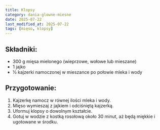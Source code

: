```yaml
---
title: Klopsy
category: dania-glowne-miesne
date: 2025-07-22
last_modified_at: 2025-07-22
tags: [mięso, klopsy]
---
```


## Składniki:
 - 300 g mięsa mielonego (wieprzowe, wołowe lub mieszane)
 - 1 jajko
 - ½ kajzerki namoczonej w mieszance po połowie mleka i wody

## Przygotowanie:
1. Kajzerkę namocz w równej ilości mleka i wody.
2. Mięso wymieszaj z jajkiem i odciśniętą kajzerką.
3. Uformuj klopsy o dowolnym kształcie.
4. Gotuj w wodzie z kostką rosołową około 30 minut, aż będą miękkie i ugotowane w środku.
